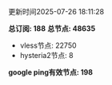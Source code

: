 更新时间2025-07-26 18:11:28

**总订阅: 188**
**总节点: 48635**
- vless节点: 22750
- hysteria2节点: 8

**google ping有效节点: 198**
